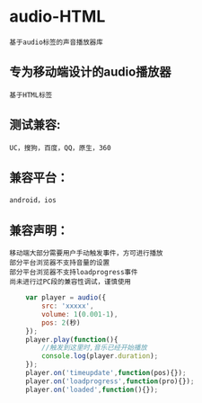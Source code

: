 # audio-HTML
  	基于audio标签的声音播放器库
## 专为移动端设计的audio播放器
  	基于HTML标签
## 测试兼容: 
  	UC，搜狗，百度，QQ，原生，360
## 兼容平台：
  	android，ios
## 兼容声明：
	移动端大部分需要用户手动触发事件，方可进行播放
	部分平台浏览器不支持音量的设置
	部分平台浏览器不支持loadprogress事件
	尚未进行过PC段的兼容性调试，谨慎使用
```javascript
	var player = audio({
		src: 'xxxxx',
		volume: 1(0.001-1),
		pos: 2(秒)
	});
	player.play(function(){
		//触发到这里时,音乐已经开始播放
		console.log(player.duration);
	});
	player.on('timeupdate',function(pos){});
	player.on('loadprogress',function(pro){});
	player.on('loaded',function(){});
```
